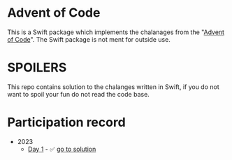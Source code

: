 # Advent of Code

This is a Swift package which implements the chalanages from the "[Advent of Code](https://adventofcode.com/)". The Swift package is not ment for outside use.

# SPOILERS
This repo contains solution to the chalanges written in Swift, if you do not want to spoil your fun do not read the code base.

# Participation record
- 2023
    - [Day 1](https://adventofcode.com/2023/day/1) - ✅ [go to solution](https://github.com/VladimirAmiorkov/AdventOfCode/blob/f462847d2704a0cd52a71690d3451107ac6ca059/Sources/AdventOfCode/2023/Day%201/Day-1-2023.swift#L16-L37)
